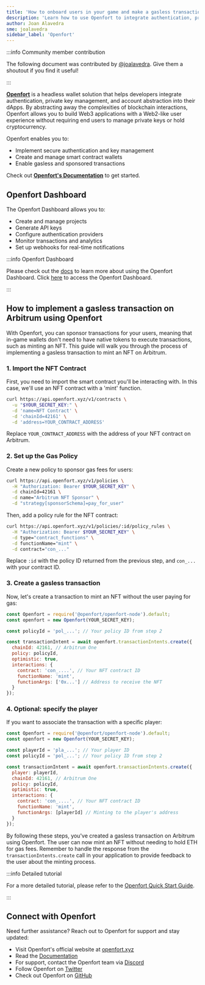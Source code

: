 ```yaml
---
title: 'How to onboard users in your game and make a gasless transaction'
description: 'Learn how to use Openfort to integrate authentication, private key management, and account abstraction into your game on Arbitrum'
author: Joan Alavedra
sme: joalavedra
sidebar_label: 'Openfort'
---
```


:::info Community member contribution

The following document was contributed by  [@joalavedra](https://github.com/joalavedra). Give them a shoutout if you find it useful!

:::

**[<ins>Openfort</ins>](https://www.openfort.xyz/)** is a headless wallet solution that helps developers integrate authentication, private key management, and account abstraction into their dApps. By abstracting away the complexities of blockchain interactions, Openfort allows you to build Web3 applications with a Web2-like user experience without requiring end users to manage private keys or hold cryptocurrency.

Openfort enables you to:
- Implement secure authentication and key management 
- Create and manage smart contract wallets
- Enable gasless and sponsored transactions

Check out **[<ins>Openfort's Documentation</ins>](https://www.openfort.xyz/docs)** to get started.

## Openfort Dashboard

The Openfort Dashboard allows you to:

- Create and manage projects
- Generate API keys
- Configure authentication providers
- Monitor transactions and analytics
- Set up webhooks for real-time notifications

:::info Openfort Dashboard

Please check out the [<ins>docs</ins>](https://www.openfort.xyz/docs/) to learn more about using the Openfort Dashboard. Click [<ins>here</ins>](https://dashboard.openfort.xyz) to access the Openfort Dashboard.

:::


## How to implement a gasless transaction on Arbitrum using Openfort

With Openfort, you can sponsor transactions for your users, meaning that in-game wallets don't need to have native tokens to execute transactions, such as minting an NFT. This guide will walk you through the process of implementing a gasless transaction to mint an NFT on Arbitrum.

### 1. Import the NFT Contract

First, you need to import the smart contract you'll be interacting with. In this case, we'll use an NFT contract with a 'mint' function.

```bash
curl https://api.openfort.xyz/v1/contracts \
  -u "$YOUR_SECRET_KEY:" \
  -d 'name=NFT Contract' \
  -d 'chainId=42161' \
  -d 'address=YOUR_CONTRACT_ADDRESS'
```

Replace `YOUR_CONTRACT_ADDRESS` with the address of your NFT contract on Arbitrum.

### 2. Set up the Gas Policy

Create a new policy to sponsor gas fees for users:

```bash
curl https://api.openfort.xyz/v1/policies \
  -H "Authorization: Bearer $YOUR_SECRET_KEY" \
  -d chainId=42161 \
  -d name="Arbitrum NFT Sponsor" \
  -d "strategy[sponsorSchema]=pay_for_user"
```

Then, add a policy rule for the NFT contract:

```bash
curl https://api.openfort.xyz/v1/policies/:id/policy_rules \
  -H "Authorization: Bearer $YOUR_SECRET_KEY" \
  -d type="contract_functions" \
  -d functionName="mint" \
  -d contract="con_..."
```

Replace `:id` with the policy ID returned from the previous step, and `con_...` with your contract ID.

### 3. Create a gasless transaction

Now, let's create a transaction to mint an NFT without the user paying for gas:

```javascript
const Openfort = require('@openfort/openfort-node').default;
const openfort = new Openfort(YOUR_SECRET_KEY);

const policyId = 'pol_...'; // Your policy ID from step 2

const transactionIntent = await openfort.transactionIntents.create({
  chainId: 42161, // Arbitrum One
  policy: policyId,
  optimistic: true,
  interactions: {
    contract: 'con_....', // Your NFT contract ID
    functionName: 'mint',
    functionArgs: ['0x...'] // Address to receive the NFT
  }
});
```

### 4. Optional: specify the player

If you want to associate the transaction with a specific player:

```javascript
const Openfort = require('@openfort/openfort-node').default;
const openfort = new Openfort(YOUR_SECRET_KEY);

const playerId = 'pla_...'; // Your player ID
const policyId = 'pol_...'; // Your policy ID from step 2

const transactionIntent = await openfort.transactionIntents.create({
  player: playerId,
  chainId: 42161, // Arbitrum One
  policy: policyId,
  optimistic: true,
  interactions: {
    contract: 'con_....', // Your NFT contract ID
    functionName: 'mint',
    functionArgs: [playerId] // Minting to the player's address
  }
});
```

By following these steps, you've created a gasless transaction on Arbitrum using Openfort. The user can now mint an NFT without needing to hold ETH for gas fees. Remember to handle the response from the `transactionIntents.create` call in your application to provide feedback to the user about the minting process.

:::info Detailed tutorial

For a more detailed tutorial, please refer to the [<ins>Openfort Quick Start Guide</ins>](https://www.openfort.xyz/docs/guides/getting-started).

:::

## Connect with Openfort

Need further assistance? Reach out to Openfort for support and stay updated:

- Visit Openfort's official website at [openfort.xyz](https://www.openfort.xyz)
- Read the [Documentation](https://www.openfort.xyz/docs)
- For support, contact the Openfort team via [Discord](https://discord.gg/t7x7hwkJF4)
- Follow Openfort on [Twitter](https://twitter.com/openfortxyz)
- Check out Openfort on [GitHub](https://github.com/openfort-xyz)